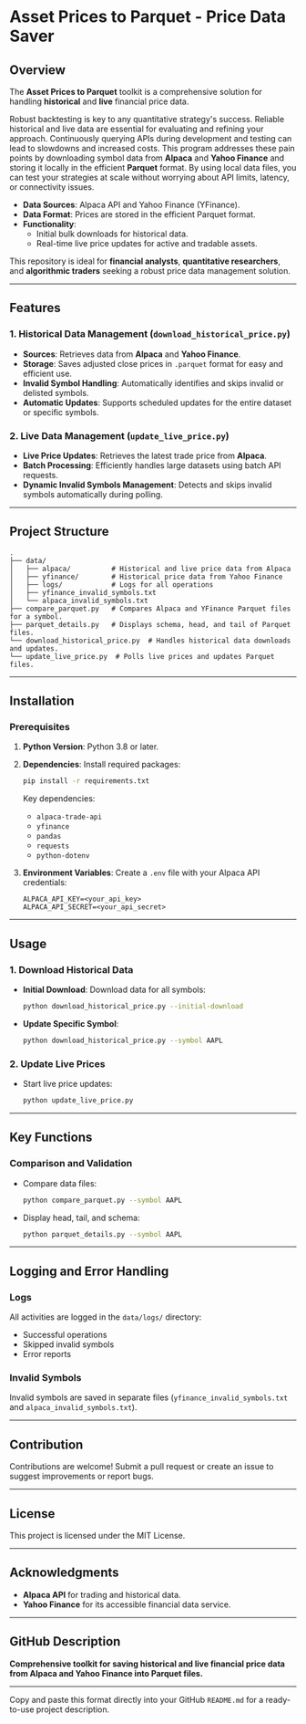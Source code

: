 # Asset Prices to Parquet - Price Data Saver

## Overview
The **Asset Prices to Parquet** toolkit is a comprehensive solution for handling **historical** and **live** financial price data.

Robust backtesting is key to any quantitative strategy's success. Reliable historical and live data are essential for evaluating and refining your approach. Continuously querying APIs during development and testing can lead to slowdowns and increased costs. This program addresses these pain points by downloading symbol data from **Alpaca** and **Yahoo Finance** and storing it locally in the efficient **Parquet** format. By using local data files, you can test your strategies at scale without worrying about API limits, latency, or connectivity issues.

- **Data Sources**: Alpaca API and Yahoo Finance (YFinance).
- **Data Format**: Prices are stored in the efficient Parquet format.
- **Functionality**:
  - Initial bulk downloads for historical data.
  - Real-time live price updates for active and tradable assets.

This repository is ideal for **financial analysts**, **quantitative researchers**, and **algorithmic traders** seeking a robust price data management solution.

---

## Features

### 1. Historical Data Management (`download_historical_price.py`)
- **Sources**: Retrieves data from **Alpaca** and **Yahoo Finance**.
- **Storage**: Saves adjusted close prices in `.parquet` format for easy and efficient use.
- **Invalid Symbol Handling**: Automatically identifies and skips invalid or delisted symbols.
- **Automatic Updates**: Supports scheduled updates for the entire dataset or specific symbols.

### 2. Live Data Management (`update_live_price.py`)
- **Live Price Updates**: Retrieves the latest trade price from **Alpaca**.
- **Batch Processing**: Efficiently handles large datasets using batch API requests.
- **Dynamic Invalid Symbols Management**: Detects and skips invalid symbols automatically during polling.

---

## Project Structure

```
.
├── data/
│   ├── alpaca/          # Historical and live price data from Alpaca
│   ├── yfinance/        # Historical price data from Yahoo Finance
│   ├── logs/            # Logs for all operations
│   ├── yfinance_invalid_symbols.txt
│   └── alpaca_invalid_symbols.txt
├── compare_parquet.py   # Compares Alpaca and YFinance Parquet files for a symbol.
├── parquet_details.py   # Displays schema, head, and tail of Parquet files.
└── download_historical_price.py  # Handles historical data downloads and updates.
└── update_live_price.py  # Polls live prices and updates Parquet files.
```

---

## Installation

### Prerequisites

1. **Python Version**: Python 3.8 or later.

2. **Dependencies**: Install required packages:

   ```bash
   pip install -r requirements.txt
   ```

   Key dependencies:
   - `alpaca-trade-api`
   - `yfinance`
   - `pandas`
   - `requests`
   - `python-dotenv`

3. **Environment Variables**:
   Create a `.env` file with your Alpaca API credentials:

   ```
   ALPACA_API_KEY=<your_api_key>
   ALPACA_API_SECRET=<your_api_secret>
   ```

---

## Usage

### 1. Download Historical Data

- **Initial Download**: Download data for all symbols:
  ```bash
  python download_historical_price.py --initial-download
  ```
- **Update Specific Symbol**:
  ```bash
  python download_historical_price.py --symbol AAPL
  ```

### 2. Update Live Prices

- Start live price updates:
  ```bash
  python update_live_price.py
  ```

---

## Key Functions

### Comparison and Validation

- Compare data files:
  ```bash
  python compare_parquet.py --symbol AAPL
  ```
- Display head, tail, and schema:
  ```bash
  python parquet_details.py --symbol AAPL
  ```

---

## Logging and Error Handling

### Logs

All activities are logged in the `data/logs/` directory:

- Successful operations
- Skipped invalid symbols
- Error reports

### Invalid Symbols

Invalid symbols are saved in separate files (`yfinance_invalid_symbols.txt` and `alpaca_invalid_symbols.txt`).

---

## Contribution

Contributions are welcome! Submit a pull request or create an issue to suggest improvements or report bugs.

---

## License

This project is licensed under the MIT License.

---

## Acknowledgments

- **Alpaca API** for trading and historical data.
- **Yahoo Finance** for its accessible financial data service.

---

## GitHub Description

**Comprehensive toolkit for saving historical and live financial price data from Alpaca and Yahoo Finance into Parquet files.**

---

Copy and paste this format directly into your GitHub `README.md` for a ready-to-use project description.

